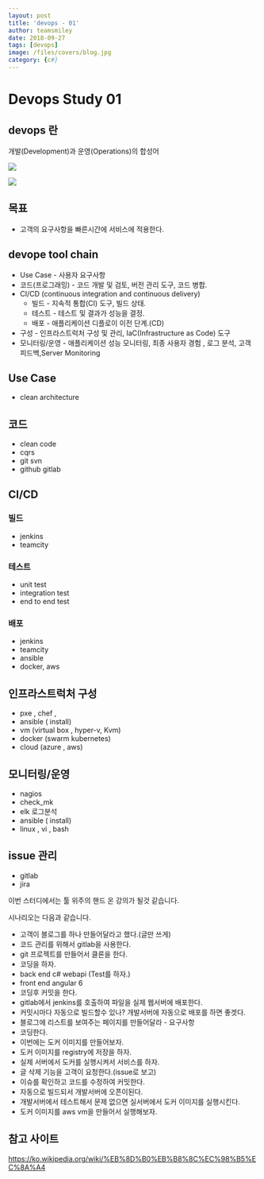 ```yaml
---
layout: post
title: 'devops - 01' 
author: teamsmiley
date: 2018-09-27
tags: [devops]
image: /files/covers/blog.jpg
category: {c#}
---
```


# Devops Study 01

## devops 란

개발(Development)과 운영(Operations)의 합성어

![](https://d2myx53yhj7u4b.cloudfront.net/sites/default/files/IC-DevOps-Venn-Diagram.jpg)

![](https://www.techworm.net/wp-content/uploads/2018/05/devops.jpg)


## 목표
* 고객의 요구사항을 빠른시간에 서비스에 적용한다.

## devope tool chain

* Use Case - 사용자 요구사항 
* 코드(프로그래밍) - 코드 개발 및 검토, 버전 관리 도구, 코드 병합.
* CI/CD (continuous integration and continuous delivery)
  * 빌드 - 지속적 통합(CI) 도구, 빌드 상태.
  * 테스트 - 테스트 및 결과가 성능을 결정.
  * 배포 - 애플리케이션 디플로이 이전 단계.(CD)
* 구성 - 인프라스트럭처 구성 및 관리, IaC(Infrastructure as Code) 도구
* 모니터링/운영 - 애플리케이션 성능 모니터링, 최종 사용자 경험  , 로그 분석, 고객 피드백,Server Monitoring

## Use Case 
* clean architecture

## 코드
* clean code
* cqrs
* git svn 
* github gitlab

## CI/CD 

### 빌드 
* jenkins
* teamcity

### 테스트
* unit test
* integration test
* end to end test 

### 배포
* jenkins
* teamcity
* ansible 
* docker, aws

## 인프라스트럭처 구성
* pxe , chef , 
* ansible ( install)
* vm (virtual box , hyper-v, Kvm)
* docker (swarm kubernetes)
* cloud (azure , aws)

## 모니터링/운영
* nagios 
* check_mk
* elk 로그분석
* ansible ( install)
* linux , vi , bash

## issue 관리 
* gitlab
* jira


이번 스터디에서는 툴 위주의 핸드 온 강의가 될것 같습니다.

시나리오는 다음과 같습니다.

* 고객이 블로그를 하나 만들어달라고 했다.(글만 쓰게)
* 코드 관리를 위해서 gitlab을 사용한다.
* git 프로젝트를 만들어서 클론을 한다. 
* 코딩을 하자. 
 * back end  c# webapi (Test를 하자.)
 * front end  angular 6 
* 코딩후 커밋을 한다. 
* gitlab에서 jenkins를 호출하여 파일을 실제 웹서버에 배포한다. 
* 커밋시마다 자동으로 빌드할수 있나? 개발서버에 자동으로 배포를 하면 좋겟다. 
* 블로그에 리스트를 보여주는 페이지를 만들어달라 - 요구사항 
* 코딩한다. 
* 이번에는 도커 이미지를 만들어보자. 
* 도커 이미지를 registry에 저장을 하자. 
* 실제 서버에서 도커를 실행시켜서 서비스를 하자.
* 글 삭제 기능을 고객이 요청한다.(issue로 보고)
* 이슈를 확인하고 코드를 수정하여 커밋한다. 
* 자동으로 빌드되서 개발서버에 오픈이된다. 
* 개발서버에서 테스트해서 문제 없으면 실서버에서 도커 이미지를 실행시킨다.
* 도커 이미지를 aws vm을 만들어서 실행해보자.





## 참고 사이트 
<https://ko.wikipedia.org/wiki/%EB%8D%B0%EB%B8%8C%EC%98%B5%EC%8A%A4>



